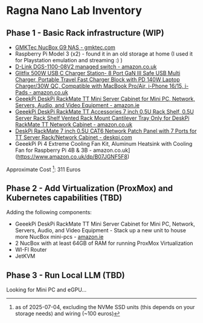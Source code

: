 Ragna Nano Lab Inventory
========================

Phase 1 - Basic Rack infrastructure (WIP)
------------------------------------------

- [GMKTec NucBox G9 NAS - gmktec.com](https://www.gmktec.com/products/intel-twin-lake-n150-dual-system-4-bay-nas-mini-pc-nucbox-g9?spm=..index.header_1.1)
- Raspberry Pi Model 3 (x2) - found it in an old storage at home (I used it for Playstation emulation and streaming :) )
- [D-Link DGS-1100-08V2 managed switch - amazon.co.uk](https://www.amazon.co.uk/dp/B08P2C2GXF)
- [Glitfix 500W USB C Charger Station- 8 Port GaN III Safe USB Multi Charger, Portable Travel Fast Charger Block with PD 140W Laptop Charger/30W QC, Compatible with MacBook Pro/Air, i-Phone 16/15, i-Pads - amazon.co.uk](https://www.amazon.co.uk/dp/B08P2C2GXF)
- [GeeekPi DeskPi RackMate TT Mini Server Cabinet for Mini PC, Network, Servers, Audio, and Video Equipment - amazon.ie](https://www.amazon.ie/dp/B0F6NC76PD)
- [GeeekPi DeskPi RackMate TT Accessories 7 inch 0.5U Rack Shelf, 0.5U Server Rack Shelf Vented Rack Mount Cantilever Tray Only for DeskPi RackMate TT Network Cabinet - amazon.co.uk](https://www.amazon.co.uk/dp/B0F66HMQKB)
- [DeskPi RackMate 7 inch 0.5U CAT6 Network Patch Panel with 7 Ports for TT Server Rack/Network Cabinet - deskpi.com](https://deskpi.com/products/deskpi-rackmate-7-inch-0-5u-cat6-network-patch-panel-with-7-ports-for-tt-server-rack-network-cabinet)
- GeeekPi Pi 4 Extreme Cooling Fan Kit, Aluminum Heatsink with Cooling Fan for Raspberry Pi 4B & 3B - amazon.co.uk](https://www.amazon.co.uk/dp/B07JGNF5F8)

Approximate Cost [^1]: 311 Euros

[^1]: as of 2025-07-04, excluding the NVMe SSD units (this depends on your storage needs) and wiring (~100 euros)

Phase 2 - Add Virtualization (ProxMox) and Kubernetes capabilities (TBD)
---------------------------------------------------------------------------------

Adding the following components:
- GeeekPi DeskPi RackMate TT Mini Server Cabinet for Mini PC, Network, Servers, Audio, and Video Equipment - Stack up a new unit to house more NucBox mini-pcs - [amazon.ie](https://www.amazon.ie/dp/B0F6NC76PD)
- 2 NucBox with at least 64GB of RAM for running ProxMox Virtualization
- WI-FI Router
- JetKVM

Phase 3 - Run Local LLM (TBD)
-----------------------------

Looking for Mini PC and eGPU...